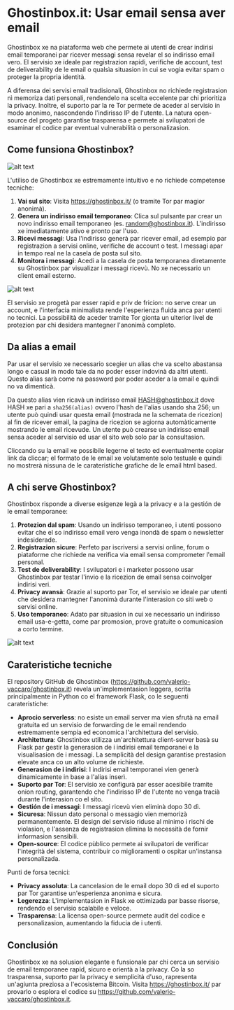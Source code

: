 # Ghostinbox.it: Usar email sensa aver email 
Ghostinbox xe na piataforma web che permete ai utenti de crear indirisi email temporanei par ricever messagi sensa revelar el so indirisso email vero. El servisio xe ideale par registrazion rapidi, verifiche de account, test de deliverability de le email o qualsìa situasion in cui se vogia evitar spam o proteger la propria identità.

A diferensa dei servisi email tradisionali, Ghostinbox no richiede registrasion nì memoriza dati personali, rendendelo na scelta eccelente par chi prioritiza la privacy. Inoltre, el suporto par la re Tor permete de aceder al servisio in modo anonimo, nascondendo l'indirisso IP de l'utente. La natura open-source del progeto garantise trasparensa e permete ai svilupatori de esaminar el codice par eventual vulnerabilità o personalizasion.

## Come funsiona Ghostinbox?
![alt text](https://officinebitcoin.it/lezioni/ghostin/front.png)

L'utiliso de Ghostinbox xe estremamente intuitivo e no richiede competense tecniche:

1. **Vai sul sito**: Visita https://ghostinbox.it/ (o tramite Tor par magior anonimà).
2. **Genera un indirisso email temporaneo**: Clica sul pulsante par crear un novo indirisso email temporaneo (es. random@ghostinbox.it). L'indirisso xe imediatamente ativo e pronto par l'uso.
3. **Ricevi messagi**: Usa l'indirisso generà par ricever email, ad esempio par registrazion a servisi online, verifiche de account o test. I messagi apar in tempo real ne la casela de posta sul sito.
4. **Monitora i messagi**: Acedi a la casela de posta temporanea diretamente su Ghostinbox par visualizar i messagi ricevù. No xe necessario un client email esterno.

![alt text](https://officinebitcoin.it/lezioni/ghostin/email.png)

El servisio xe progetà par esser rapid e priv de fricion: no serve crear un account, e l'interfacia minimalista rende l'esperienza fluida anca par utenti no tecnici. La possibilità de aceder tramite Tor gionta un ulterior livel de protezion par chi desidera mantegner l'anonimà completo.

## Da alias a email
Par usar el servisio xe necessario scegier un alias che va scelto abastansa longo e casual in modo tale da no poder esser indovinà da altri utenti. Questo alias sarà come na password par poder aceder a la email e quindi no va dimenticà.

Da questo alias vien ricavà un indirisso email HASH@ghostinbox.it dove HASH xe pari a `sha256(alias)` ovvero l'hash de l'alias usando sha 256; un utente può quindi usar questa email (mostrada ne la schemata de ricezion) al fin de ricever email, la pagina de ricezion se agiorna automàticamente mostrando le email ricevude. Un utente può crearse un indirisso email sensa aceder al servisio ed usar el sito web solo par la consultasion.

Cliccando su la email xe possibile legerne el testo ed eventualmente copiar link da cliccar; el formato de le email xe volutamente solo testuale e quindi no mostrerà nissuna de le carateristiche grafiche de le email html based.

## A chi serve Ghostinbox?
Ghostinbox risponde a diverse esigenze legà a la privacy e a la gestión de le email temporanee:

1. **Protezion dal spam**: Usando un indirisso temporaneo, i utenti possono evitar che el so indirisso email vero venga inondà de spam o newsletter indesiderade.
2. **Registrazion sicure**: Perfeto par iscriversi a servisi online, forum o piataforme che richiede na verifica via email sensa comprometer l'email personal.
3. **Test de deliverability**: I svilupatori e i marketer possono usar Ghostinbox par testar l'invio e la ricezion de email sensa coinvolger indirisi veri.
4. **Privacy avansà**: Grazie al suporto par Tor, el servisio xe ideale par utenti che desidera mantegner l'anonimà durante l'interasion co siti web o servisi online.
5. **Uso temporaneo**: Adato par situasion in cui xe necessario un indirisso email usa-e-getta, come par promosion, prove gratuite o comunicasion a corto termine.

![alt text](https://officinebitcoin.it/lezioni/ghostin/stats.png)

## Carateristiche tecniche
El repository GitHub de Ghostinbox (https://github.com/valerio-vaccaro/ghostinbox.it) revela un'implementasion leggera, scrita principalmente in Python co el framework Flask, co le seguenti carateristiche:

- **Aprocio serverless**: no esiste un email server ma vien sfrutà na email gratuita ed un servisio de forwarding de le email rendendo estremamente sempia ed economica l'architettura del servisio.
- **Architettura**: Ghostinbox utilizza un'architettura client-server basà su Flask par gestir la generasion de i indirisi email temporanei e la visualisasion de i messagi. La semplicità del design garantise prestasion elevate anca co un alto volume de richieste.
- **Generasion de i indirisi**: I indirisi email temporanei vien generà dinamicamente in base a l'alias inserì.
- **Suporto par Tor**: El servisio xe configurà par esser acesibile tramite onion routing, garantendo che l'indirisso IP de l'utente no venga tracià durante l'interasion co el sito.
- **Gestión de i messagi**: I messagi ricevù vien eliminà dopo 30 dì.
- **Sicuresa**: Nissun dato personal o messagio vien memorizà permanentemente. El design del servisio riduse al minimo i rischi de violasion, e l'assenza de registrasion elimina la necessità de fornir informasion sensibili.
- **Open-source**: El codice pùblico permete ai svilupatori de verificar l'integrità del sistema, contribuir co miglioramenti o ospitar un'instansa personalizada.

Punti de forsa tecnici:
- **Privacy assoluta**: La cancelasion de le email dopo 30 dì ed el suporto par Tor garantise un'esperienza anonima e sicura.
- **Legerezza**: L'implementasion in Flask xe ottimizada par basse risorse, rendendo el servisio scalabile e veloce.
- **Trasparensa**: La licensa open-source permete audit del codice e personalizasion, aumentando la fiducia de i utenti.

## Conclusión
Ghostinbox xe na solusion elegante e funsionale par chi cerca un servisio de email temporanee rapid, sicuro e orientà a la privacy. Co la so trasparensa, suporto par la privacy e semplicità d'uso, rapresenta un'agiunta preziosa a l'ecosistema Bitcoin. Visita https://ghostinbox.it/ par provarlo o esplora el codice su https://github.com/valerio-vaccaro/ghostinbox.it.

